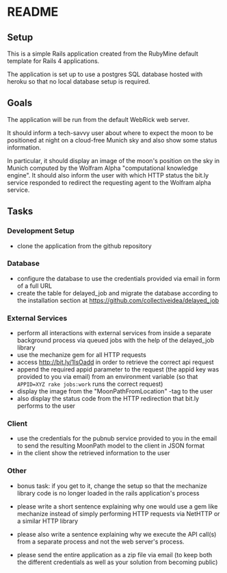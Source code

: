 # README

## Setup

This is a simple Rails application created from the RubyMine default template for Rails 4 applications.

The application is set up to use a postgres SQL database hosted with heroku so that no local database setup is required. 

## Goals

The application will be run from the default WebRick web server.

It should inform a tech-savvy user about where to expect the moon to be positioned at night on a cloud-free Munich sky and also show some status information.

In particular, it should display an image of the moon's position on the sky in Munich computed by the Wolfram Alpha "computational knowledge engine". 
It should also inform the user with which HTTP status the bit.ly service responded to redirect the requesting agent to the Wolfram alpha service. 
 
## Tasks     
         
### Development Setup

* clone the application from the github repository

### Database

* configure the database to use the credentials provided via email in form of a full URL
* create the table for delayed_job and migrate the database according to the installation section at https://github.com/collectiveidea/delayed_job 
 
### External Services

* perform all interactions with external services from inside a separate background process via queued jobs with the help of the delayed_job library 
* use the mechanize gem for all HTTP requests
* access http://bit.ly/1lsOadd in order to retrieve the correct api request 
* append the required appid parameter to the request (the appid key was provided to you via email) from an environment variable (so that `APPID=XYZ rake jobs:work` runs the correct request)
* display the image from the "MoonPathFromLocation" <pod>-tag to the user 
* also display the status code from the HTTP redirection that bit.ly performs to the user

### Client
 
* use the credentials for the pubnub service provided to you in the email to send the resulting MoonPath model to the client in JSON format  
* in the client show the retrieved information to the user  
 
### Other

* bonus task: if you get to it, change the setup so that the mechanize library code is no longer loaded in the rails application's process  

* please write a short sentence explaining why one would use a gem like mechanize instead of simply performing HTTP requests via NetHTTP or a similar HTTP library
* please also write a sentence explaining why we execute the API call(s) from a separate process and not the web server's process.
 
* please send the entire application as a zip file via email (to keep both the different credentials as well as your solution from becoming public) 